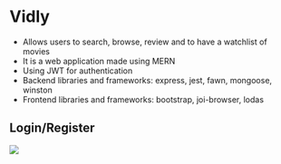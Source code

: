 # Vidly

- Allows users to search, browse, review and to have a watchlist of movies
- It is a web application made using MERN
- Using JWT for authentication
- Backend libraries and frameworks: express, jest, fawn, mongoose, winston
- Frontend libraries and frameworks: bootstrap, joi-browser, lodas

## Login/Register

![](https://github.com/AndreiBilboreanu/Vidly/blob/main/demo/login-register.gif)
